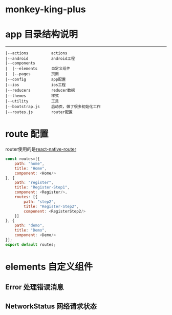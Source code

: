 # monkey-king-plus

# app 目录结构说明
--------------
    |--actions          actions
    |--android          android工程
    |--components
    |  |--elements      自定义组件
    |  |--pages         页面
    |--config           app配置
    |--ios              ios工程
    |--reducers         reducer数据
    |--themes           样式
    |--utility          工具
    |--bootstrap.js     启动页，做了很多初始化工作
    |--routes.js        router配置

# route 配置
router使用的是[react-native-router](https://github.com/MonkeyKingPlus/react-native-router.git)
```javascript
const routes=[{
	path: "home",
	title: "Home",
	component: <Home/>
}, {
	path: "register",
	title: "Register-Step1",
	component: <Register/>,
	routes: [{
		path: "step2",
		title: "Register-Step2",
		component: <RegisterStep2/>
	}]
}, {
	path: "demo",
	title: "Demo",
	component: <Demo/>
}];
export default routes;
```

# elements 自定义组件
## Error 处理错误消息
## NetworkStatus 网络请求状态